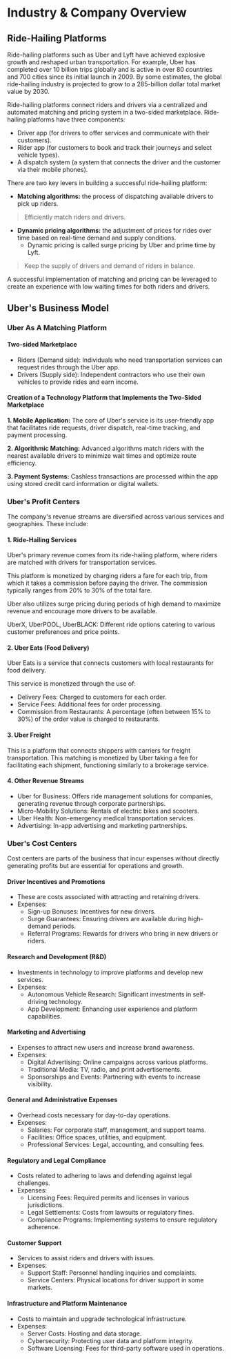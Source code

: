 # Industry & Company Overview

## Ride-Hailing Platforms

Ride-hailing platforms such as Uber and Lyft have achieved explosive growth and reshaped urban transportation. For example, Uber has completed over 10 billion trips globally and is active in over 80 countries and 700 cities since its initial launch in 2009. By some estimates, the global ride-hailing industry is projected to grow to a 285-billion dollar total market value by 2030.

Ride-hailing platforms connect riders and drivers via a centralized and automated matching and pricing system in a two-sided marketplace. Ride-hailing platforms have three components:
- Driver app (for drivers to offer services and communicate with their customers).
- Rider app (for customers to book and track their journeys and select vehicle types).
- A dispatch system (a system that connects the driver and the customer via their mobile phones).

There are two key levers in building a successful ride-hailing platform:
- **Matching algorithms:** the process of dispatching available drivers to pick up riders.
> Efficiently match riders and drivers.
- **Dynamic pricing algorithms:** the adjustment of prices for rides over time based on real-time demand and supply conditions.
  - Dynamic pricing is called surge pricing by Uber and prime time by Lyft.  
> Keep the supply of drivers and demand of riders in balance.
  
A successful implementation of matching and pricing can be leveraged to create an experience with low waiting times for both riders and drivers.

## Uber's Business Model

### Uber As A Matching Platform

#### Two-sided Marketplace
- Riders (Demand side): Individuals who need transportation services can request rides through the Uber app.
- Drivers (Supply side): Independent contractors who use their own vehicles to provide rides and earn income.

#### Creation of a Technology Platform that Implements the Two-Sided Marketplace

**1. Mobile Application:** The core of Uber's service is its user-friendly app that facilitates ride requests, driver dispatch, real-time tracking, and payment processing.

**2. Algorithmic Matching:** Advanced algorithms match riders with the nearest available drivers to minimize wait times and optimize route efficiency.

**3. Payment Systems:** Cashless transactions are processed within the app using stored credit card information or digital wallets.

### Uber's Profit Centers
The company's revenue streams are diversified across various services and geographies. These include:

#### 1. Ride-Hailing Services
Uber's primary revenue comes from its ride-hailing platform, where riders are matched with drivers for transportation services.

This platform is monetized by charging riders a fare for each trip, from which it takes a commission before paying the driver. The commission typically ranges from 20% to 30% of the total fare.

Uber also utilizes surge pricing during periods of high demand to maximize revenue and encourage more drivers to be available.

UberX, UberPOOL, UberBLACK: Different ride options catering to various customer preferences and price points.

#### 2. Uber Eats (Food Delivery)
Uber Eats is a service that connects customers with local restaurants for food delivery.

This service is monetized through the use of:
- Delivery Fees: Charged to customers for each order.
- Service Fees: Additional fees for order processing.
- Commission from Restaurants: A percentage (often between 15% to 30%) of the order value is charged to restaurants.

#### 3. Uber Freight
This is a platform that connects shippers with carriers for freight transportation. This matching is monetized by Uber taking a fee for facilitating each shipment, functioning similarly to a brokerage service.

#### 4. Other Revenue Streams
- Uber for Business: Offers ride management solutions for companies, generating revenue through corporate partnerships.
- Micro-Mobility Solutions: Rentals of electric bikes and scooters.
- Uber Health: Non-emergency medical transportation services.
- Advertising: In-app advertising and marketing partnerships.

### Uber's Cost Centers
Cost centers are parts of the business that incur expenses without directly generating profits but are essential for operations and growth.

#### Driver Incentives and Promotions
- These are costs associated with attracting and retaining drivers.
- Expenses:
  - Sign-up Bonuses: Incentives for new drivers.
  - Surge Guarantees: Ensuring drivers are available during high-demand periods.
  - Referral Programs: Rewards for drivers who bring in new drivers or riders.

#### Research and Development (R&D)
- Investments in technology to improve platforms and develop new services.
- Expenses:
  - Autonomous Vehicle Research: Significant investments in self-driving technology.
  - App Development: Enhancing user experience and platform capabilities.

#### Marketing and Advertising
- Expenses to attract new users and increase brand awareness.
- Expenses:
  - Digital Advertising: Online campaigns across various platforms.
  - Traditional Media: TV, radio, and print advertisements.
  - Sponsorships and Events: Partnering with events to increase visibility.

#### General and Administrative Expenses
- Overhead costs necessary for day-to-day operations.
- Expenses:
  - Salaries: For corporate staff, management, and support teams.
  - Facilities: Office spaces, utilities, and equipment.
  - Professional Services: Legal, accounting, and consulting fees.

#### Regulatory and Legal Compliance
- Costs related to adhering to laws and defending against legal challenges.
- Expenses:
  - Licensing Fees: Required permits and licenses in various jurisdictions.
  - Legal Settlements: Costs from lawsuits or regulatory fines.
  - Compliance Programs: Implementing systems to ensure regulatory adherence.

#### Customer Support
- Services to assist riders and drivers with issues.
- Expenses:
  - Support Staff: Personnel handling inquiries and complaints.
  - Service Centers: Physical locations for driver support in some markets.

#### Infrastructure and Platform Maintenance
- Costs to maintain and upgrade technological infrastructure.
- Expenses:
  - Server Costs: Hosting and data storage.
  - Cybersecurity: Protecting user data and platform integrity.
  - Software Licensing: Fees for third-party software used in operations.
